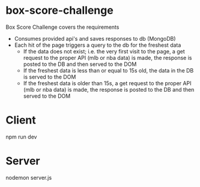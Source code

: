 # box-score-challenge
Box Score Challenge covers the requirements 
- Consumes provided api's and saves responses to db (MongoDB)
- Each hit of the page triggers a query to the db for the freshest data
  - If the data does not exist; i.e. the very first visit to the page, a get request to the proper API (mlb or nba data) is made, the response is posted to the DB and then served to the DOM
  - If the freshest data is less than or equal to 15s old, the data in the DB is served to the DOM
  - If the freshest data is older than 15s, a get request to the proper API (mlb or nba data) is made, the response is posted to the DB and then served to the DOM

# Client
npm run dev

# Server
nodemon server.js
